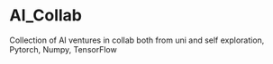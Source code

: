 # AI_Collab
Collection of AI ventures in collab both from uni and self exploration, Pytorch, Numpy, TensorFlow


